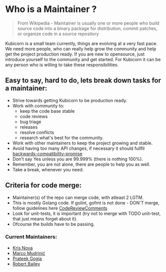 # Who is a Maintainer ?


> From Wikipedia - Maintainer is usually one or more people who build source code into a binary package for distribution, commit patches, or organize code in a source repository


Kubicorn is a small team currently, things are evolving at a very fast pace. We need more people, who can really help grow the community and help get the project production ready. If you are new to opensource, just introduce yourself to the community and get started. For Kubicorn it can be any person who is willing to take these responsibilities.


## Easy to say, hard to do, lets break down tasks for a maintainer:
 
 - Strive towards getting Kubicorn to be production ready.
 - Work with community to:
    - keep the code base stable
    - code reviews
    - bug triage
    - releases
    - resolve conflicts
    - research what's best for the community.
 - Work with other maintainers to keep the project growing and stable.
 - Avoid having too many API changes, if necessary it should fullfil [backwards-compatibility-promise](https://github.com/kris-nova/kubicorn/blob/master/docs/SEMVER.md#backwards-compatibility-promise)
 - Don't say Yes unless you are 99.999% (there is nothing 100%).
 - Remember, you are not alone, there are people to help you as well.
 - Take a break, whenever you need.


## Criteria for code merge:
 - Maintainer(s) of the repo can merge code, with atleast 2 LGTM.
 - This is mostly Golang code. If golint, gofmt is not done - DON'T merge, follow guidelines here [CodeReviewComments](https://github.com/golang/go/wiki/CodeReviewComments)
 - Look for unit-tests, it is important (try not to merge with TODO unit-test, that just means forget about it).
 - Ofcourse the builds have to be passing.

### Current Maintainers:
- [Kris Nova](https://github.com/kris-nova)
- [Marco Mudrinić](https://github.com/xmudrii)
- [Prateek Gogia](https://github.com/prateekgogia)
- [Robert Bailey](https://github.com/roberthbailey)
